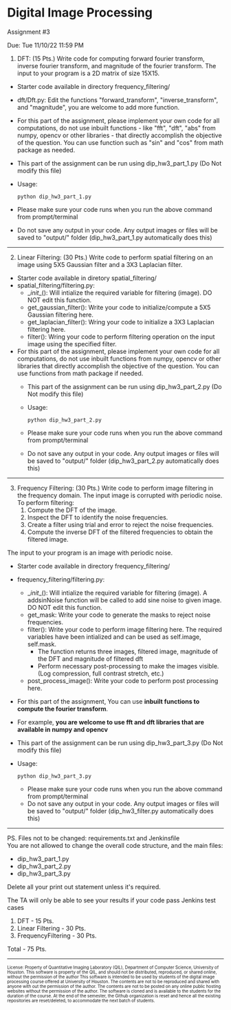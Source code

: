 # Digital Image Processing 
Assignment #3

Due: Tue 11/10/22 11:59 PM


1. DFT:
(15 Pts.) Write code for computing forward fourier transform, inverse fourier transform, and magnitude of the fourier transform. 
The input to your program is a 2D matrix of size 15X15.

  - Starter code available in directory frequency_filtering/
  - dft/Dft.py: Edit the functions "forward_transform", "inverse_transform", and "magnitude", you are welcome to add more function.
  - For this part of the assignment, please implement your own code for all computations, do not use inbuilt functions - like "fft", "dft", "abs" from numpy, opencv or other libraries - that directly accomplish the objective of the question. You can use function such as "sin" and "cos" from math package as needed.   
  - This part of the assignment can be run using dip_hw3_part_1.py (Do Not modify this file)
  - Usage: 
            
        python dip_hw3_part_1.py
  - Please make sure your code runs when you run the above command from prompt/terminal
  - Do not save any output in your code. Any output images or files will be saved to "output/" folder (dip_hw3_part_1.py automatically does this)
  
-------------
2. Linear Filtering:
(30 Pts.) Write code to perform spatial filtering on an image using 5X5 Gaussian filter and a 3X3 Laplacian filter.

  - Starter code available in diretory spatial_filtering/
  - spatial_filtering/filtering.py:
    - \__init__(): Will intialize the required variable for filtering (image). DO NOT edit this function.
    - get_gaussian_filter():  Write your code to initialize/compute a 5X5 Gaussian filtering here.
    - get_laplacian_filter(): Wring your code to initialize a 3X3 Laplacian filtering here.
    - filter(): Wring your code to perform filtering operation on the input image using the specified filter.
- For this part of the assignment, please implement your own code for all computations, do not use inbuilt functions from numpy, opencv or other libraries that directly accomplish the objective of the question. You can use functions from math package if needed.
  - This part of the assignment can be run using dip_hw3_part_2.py (Do Not modify this file)
  - Usage:

        python dip_hw3_part_2.py
  - Please make sure your code runs when you run the above command from prompt/terminal
  - Do not save any output in your code. Any output images or files will be saved to "output/" folder (dip_hw3_part_2.py automatically does this)

-------------
3. Frequency Filtering:
(30 Pts.) Write code to perform image filtering in the frequency domain. The input image is corrupted with periodic noise.
   To perform filtering:
    1. Compute the DFT of the image.
    2. Inspect the DFT to identify the noise frequencies. 
    3. Create a filter using trial and error to reject the noise frequencies.
    4. Compute the inverse DFT of the filtered frequencies to obtain the filtered image. 
       
The input to your program is an image with periodic noise. 

- Starter code available in directory frequency_filtering/ 
- frequency_filtering/filtering.py:
  - \__init__(): Will intialize the required variable for filtering (image). A addsinNoise function will be called to add sine noise to given image. DO NOT edit this function.  
  - get_mask: Write your code to generate the masks to reject noise frequencies. 
  - filter(): Write your code to perform image filtering here. The required variables have been intialized and can be used as self.image, self.mask. 
    - The function returns three images, filtered image, magnitude of the DFT and magnitude of filtered dft 
    - Perform necessary post-processing to make the images visible. (Log compression, full contrast stretch, etc.)
  - post_process_image(): Write your code to perform post processing here. 
-  For this part of the assignment, You can use **inbuilt functions to compute the fourier transform**.
- For example, **you are welcome to use fft and dft libraries that are available in numpy and opencv**
- This part of the assignment can be run using dip_hw3_part_3.py (Do Not modify this file)
- Usage: 

      python dip_hw3_part_3.py
  - Please make sure your code runs when you run the above command from prompt/terminal
  - Do not save any output in your code. Any output images or files will be saved to "output/" folder (dip_hw3_filter.py automatically does this)
  
-------------
   
PS. Files not to be changed: requirements.txt and Jenkinsfile  
You are not allowed to change the overall code structure, and the main files:
- dip_hw3_part_1.py
- dip_hw3_part_2.py
- dip_hw3_part_3.py

Delete all your print out statement unless it's required.

The TA will only be able to see your results if your code pass Jenkins test cases

1. DFT                      - 15 Pts.
2. Linear Filtering         - 30 Pts.
2. FrequencyFiltering       - 30 Pts.

Total                       - 75 Pts.

---------------------
<sub><sup>License: Property of Quantitative Imaging Laboratory (QIL), Department of Computer Science, University of Houston.
This software is property of the QIL, and should not be distributed, reproduced, or shared online, without the permission of the author
This software is intended to be used by students of the digital image processing course offered at University of Houston.
The contents are not to be reproduced and shared with anyone with out the permission of the author.
The contents are not to be posted on any online public hosting websites without the permission of the author.
The software is cloned and is available to the students for the duration of the course.
At the end of the semester, the Github organization is reset and hence all the existing repositories are reset/deleted, to accommodate the next batch of students.</sub></sup>
